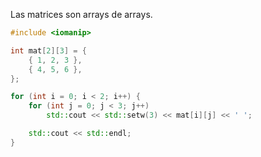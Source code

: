 Las matrices son arrays de arrays.

```cpp
#include <iomanip>

int mat[2][3] = {
	{ 1, 2, 3 },
	{ 4, 5, 6 },
};

for (int i = 0; i < 2; i++) {
	for (int j = 0; j < 3; j++)
		std::cout << std::setw(3) << mat[i][j] << ' ';

	std::cout << std::endl;
}
```
